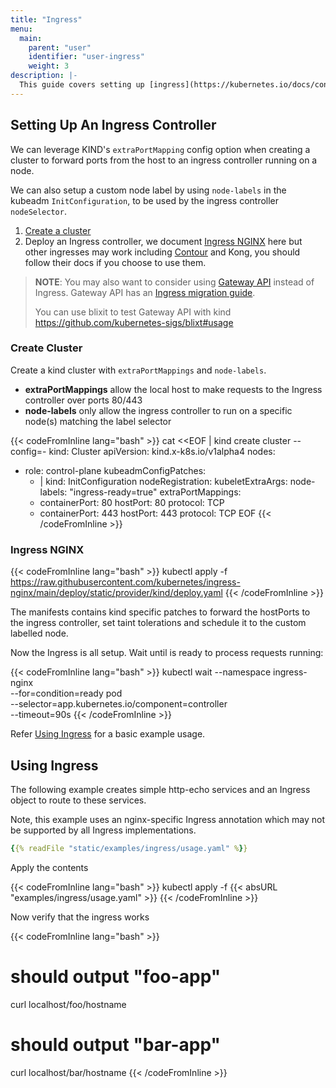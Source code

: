 ```yaml
---
title: "Ingress"
menu:
  main:
    parent: "user"
    identifier: "user-ingress"
    weight: 3
description: |-
  This guide covers setting up [ingress](https://kubernetes.io/docs/concepts/services-networking/ingress/) on a kind cluster.
---
```

## Setting Up An Ingress Controller

We can leverage KIND's `extraPortMapping` config option when
creating a cluster to forward ports from the host
to an ingress controller running on a node.

We can also setup a custom node label by using `node-labels`
in the kubeadm `InitConfiguration`, to be used
by the ingress controller `nodeSelector`.


1. [Create a cluster](#create-cluster)
2. Deploy an Ingress controller, we document [Ingress NGINX](#ingress-nginx) here but other ingresses may work including [Contour](https://projectcontour.io/docs/main/guides/kind/) and Kong, you should follow their docs if you choose to use them.

> **NOTE**: You may also want to consider using [Gateway API](https://gateway-api.sigs.k8s.io/) instead of Ingress.
> Gateway API has an [Ingress migration guide](https://gateway-api.sigs.k8s.io/guides/migrating-from-ingress/).
>
> You can use blixit to test Gateway API with kind https://github.com/kubernetes-sigs/blixt#usage

### Create Cluster

Create a kind cluster with `extraPortMappings` and `node-labels`.

- **extraPortMappings** allow the local host to make requests to the Ingress controller over ports 80/443
- **node-labels** only allow the ingress controller to run on a specific node(s) matching the label selector

{{< codeFromInline lang="bash" >}}
cat <<EOF | kind create cluster --config=-
kind: Cluster
apiVersion: kind.x-k8s.io/v1alpha4
nodes:
- role: control-plane
  kubeadmConfigPatches:
  - |
    kind: InitConfiguration
    nodeRegistration:
      kubeletExtraArgs:
        node-labels: "ingress-ready=true"
  extraPortMappings:
  - containerPort: 80
    hostPort: 80
    protocol: TCP
  - containerPort: 443
    hostPort: 443
    protocol: TCP
EOF
{{< /codeFromInline >}}

### Ingress NGINX

{{< codeFromInline lang="bash" >}}
kubectl apply -f https://raw.githubusercontent.com/kubernetes/ingress-nginx/main/deploy/static/provider/kind/deploy.yaml
{{< /codeFromInline >}}

The manifests contains kind specific patches to forward the hostPorts to the
ingress controller, set taint tolerations and schedule it to the custom labelled node.

Now the Ingress is all setup. Wait until is ready to process requests running:

{{< codeFromInline lang="bash" >}}
kubectl wait --namespace ingress-nginx \
  --for=condition=ready pod \
  --selector=app.kubernetes.io/component=controller \
  --timeout=90s
{{< /codeFromInline >}}

Refer [Using Ingress](#using-ingress) for a basic example usage.

## Using Ingress

The following example creates simple http-echo services
and an Ingress object to route to these services.

Note, this example uses an nginx-specific Ingress annotation which may not be supported by all Ingress implementations.

```yaml
{{% readFile "static/examples/ingress/usage.yaml" %}}
```

Apply the contents

{{< codeFromInline lang="bash" >}}
kubectl apply -f {{< absURL "examples/ingress/usage.yaml" >}}
{{< /codeFromInline >}}

Now verify that the ingress works

{{< codeFromInline lang="bash" >}}
# should output "foo-app"
curl localhost/foo/hostname
# should output "bar-app"
curl localhost/bar/hostname
{{< /codeFromInline >}}
